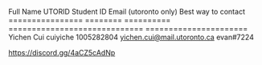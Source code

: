 Full Name           UTORID      Student ID    Email (utoronto only)            Best way to contact
================    ========    ==========    =============================    ======================
Yichen Cui          cuiyiche    1005282804    yichen.cui@mail.utoronto.ca      evan#7224

https://discord.gg/4aCZ5cAdNp
